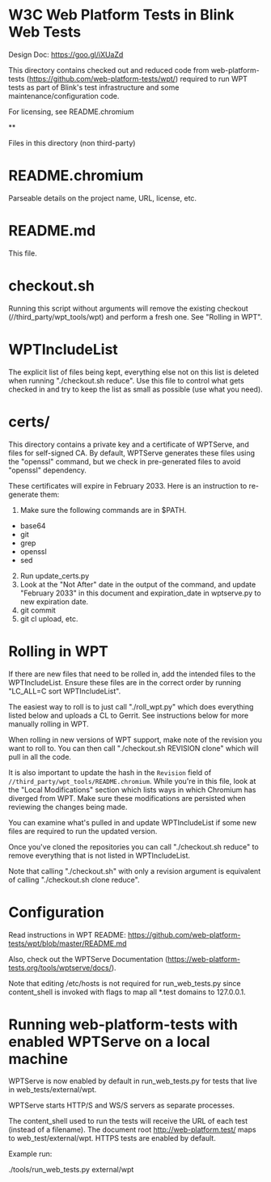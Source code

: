 # W3C Web Platform Tests in Blink Web Tests

Design Doc: https://goo.gl/iXUaZd

This directory contains checked out and reduced code from web-platform-tests
(https://github.com/web-platform-tests/wpt/) required to run WPT tests as part
of Blink's test infrastructure and some maintenance/configuration code.

For licensing, see README.chromium

**

Files in this directory (non third-party)

README.chromium
===============
Parseable details on the project name, URL, license, etc.

README.md
=========
This file.

checkout.sh
===========
Running this script without arguments will remove the existing checkout
(//third_party/wpt_tools/wpt) and perform a fresh one. See "Rolling in WPT".

WPTIncludeList
==============
The explicit list of files being kept, everything else not on this list is
deleted when running "./checkout.sh reduce". Use this file to control what gets
checked in and try to keep the list as small as possible (use what you need).

certs/
======
This directory contains a private key and a certificate of WPTServe, and files
for self-signed CA. By default, WPTServe generates these files using the
"openssl" command, but we check in pre-generated files to avoid "openssl"
dependency.

These certificates will expire in February 2033. Here is an instruction to
re-generate them:

1. Make sure the following commands are in $PATH.
 - base64
 - git
 - grep
 - openssl
 - sed
2. Run update_certs.py
3. Look at the "Not After" date in the output of the command, and update
  "February 2033" in this document and expiration_date in wptserve.py to new
  expiration date.
4. git commit
5. git cl upload, etc.

Rolling in WPT
==============

If there are new files that need to be rolled in, add the intended files to
the WPTIncludeList. Ensure these files are in the correct order by running
"LC_ALL=C sort WPTIncludeList".

The easiest way to roll is to just call "./roll_wpt.py" which does everything
listed below and uploads a CL to Gerrit. See instructions below for more
manually rolling in WPT.

When rolling in new versions of WPT support, make note of the revision you want
to roll to.  You can then call "./checkout.sh REVISION clone" which will
pull in all the code.

It is also important to update the hash in the `Revision` field of
`//third_party/wpt_tools/README.chromium`. While you're in this file, look at
the "Local Modifications" section which lists ways in which Chromium has
diverged from WPT. Make sure these modifications are persisted when reviewing
the changes being made.

You can examine what's pulled in and update WPTIncludeList if some new files are
required to run the updated version.

Once you've cloned the repositories you can call "./checkout.sh reduce" to
remove everything that is not listed in WPTIncludeList.

Note that calling "./checkout.sh" with only a revision argument is equivalent
of calling "./checkout.sh clone reduce".

Configuration
=============

Read instructions in WPT README:
https://github.com/web-platform-tests/wpt/blob/master/README.md

Also, check out the WPTServe Documentation
(https://web-platform-tests.org/tools/wptserve/docs/).

Note that editing /etc/hosts is not required for run_web_tests.py since
content_shell is invoked with flags to map all \*.test domains to 127.0.0.1.

Running web-platform-tests with enabled WPTServe on a local machine
===================================================================

WPTServe is now enabled by default in run_web_tests.py for tests that live in
web_tests/external/wpt.

WPTServe starts HTTP/S and WS/S servers as separate processes.

The content_shell used to run the tests will receive the URL of each test
(instead of a filename). The document root http://web-platform.test/ maps to
web_test/external/wpt. HTTPS tests are enabled by default.

Example run:

./tools/run_web_tests.py external/wpt
